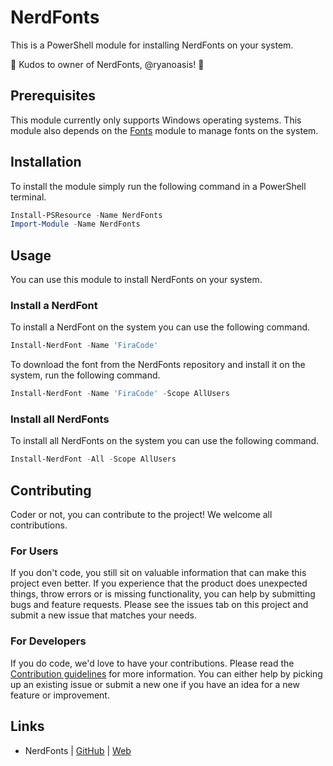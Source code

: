# NerdFonts

This is a PowerShell module for installing NerdFonts on your system.

🎉 Kudos to owner of NerdFonts, @ryanoasis! 🎉

## Prerequisites

This module currently only supports Windows operating systems.
This module also depends on the [Fonts](https://psmodule.io/Fonts) module to manage fonts on the system.

## Installation

To install the module simply run the following command in a PowerShell terminal.

```powershell
Install-PSResource -Name NerdFonts
Import-Module -Name NerdFonts
```

## Usage

You can use this module to install NerdFonts on your system.

### Install a NerdFont

To install a NerdFont on the system you can use the following command.

```powershell
Install-NerdFont -Name 'FiraCode'
```

To download the font from the NerdFonts repository and install it on the system, run the following command.

```powershell
Install-NerdFont -Name 'FiraCode' -Scope AllUsers
```

### Install all NerdFonts

To install all NerdFonts on the system you can use the following command.

```powershell
Install-NerdFont -All -Scope AllUsers
```

## Contributing

Coder or not, you can contribute to the project! We welcome all contributions.

### For Users

If you don't code, you still sit on valuable information that can make this project even better. If you experience that the
product does unexpected things, throw errors or is missing functionality, you can help by submitting bugs and feature requests.
Please see the issues tab on this project and submit a new issue that matches your needs.

### For Developers

If you do code, we'd love to have your contributions. Please read the [Contribution guidelines](CONTRIBUTING.md) for more information.
You can either help by picking up an existing issue or submit a new one if you have an idea for a new feature or improvement.

## Links

- NerdFonts | [GitHub](https://github.com/ryanoasis/nerd-fonts) | [Web](https://www.nerdfonts.com/)
